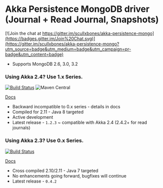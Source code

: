 # Akka Persistence MongoDB driver (Journal + Read Journal, Snapshots)

[![Join the chat at https://gitter.im/scullxbones/akka-persistence-mongo](https://badges.gitter.im/Join%20Chat.svg)](https://gitter.im/scullxbones/akka-persistence-mongo?utm_source=badge&utm_medium=badge&utm_campaign=pr-badge&utm_content=badge)

* Supports MongoDB 2.6, 3.0, 3.2

### Using Akka 2.4? Use 1.x Series.
[![Build Status](https://travis-ci.org/scullxbones/akka-persistence-mongo.svg?branch=master)](https://travis-ci.org/scullxbones/akka-persistence-mongo)
![Maven Central](https://maven-badges.herokuapp.com/maven-central/com.github.scullxbones/akka-persistence-mongo-common_2.11/badge.svg)

[Docs](docs/akka24.md)

* Backward incompatible to 0.x series - details in docs
* Compiled for 2.11 - Java 8 targeted
* Active development
* Latest release - `1.2.3` ~ compatible with Akka 2.4 (2.4.2+ for read journals)

### Using Akka 2.3? Use 0.x Series.
[![Build Status](https://travis-ci.org/scullxbones/akka-persistence-mongo.svg?branch=akka23)](https://travis-ci.org/scullxbones/akka-persistence-mongo)

[Docs](docs/akka23.md)
 
* Cross compiled 2.10/2.11 - Java 7 targeted
* No enhancements going forward, bugfixes will continue
* Latest release - `0.4.2`

